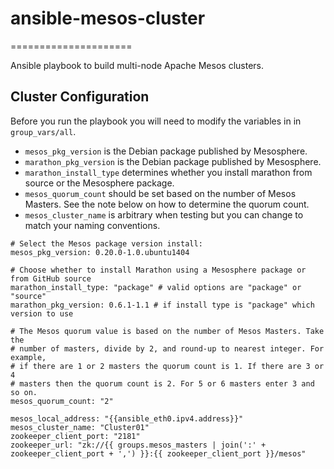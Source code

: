# ansible-mesos-cluster
=====================

Ansible playbook to build multi-node Apache Mesos clusters.


## Cluster Configuration
Before you run the playbook you will need to modify the variables in in `group_vars/all`.

* `mesos_pkg_version` is the Debian package published by Mesosphere.
* `marathon_pkg_version` is the Debian package published by Mesosphere.
* `marathon_install_type` determines whether you install marathon from source or the Mesosphere package.
* `mesos_quorum_count` should be set based on the number of Mesos Masters. See the note below on how to determine the quorum count.
* `mesos_cluster_name` is arbitrary when testing but you can change to match your naming conventions.

```
# Select the Mesos package version install:
mesos_pkg_version: 0.20.0-1.0.ubuntu1404

# Choose whether to install Marathon using a Mesosphere package or from GitHub source
marathon_install_type: "package" # valid options are "package" or "source"
marathon_pkg_version: 0.6.1-1.1 # if install type is "package" which version to use

# The Mesos quorum value is based on the number of Mesos Masters. Take the
# number of masters, divide by 2, and round-up to nearest integer. For example,
# if there are 1 or 2 masters the quorum count is 1. If there are 3 or 4
# masters then the quorum count is 2. For 5 or 6 masters enter 3 and so on.
mesos_quorum_count: "2"

mesos_local_address: "{{ansible_eth0.ipv4.address}}"
mesos_cluster_name: "Cluster01"
zookeeper_client_port: "2181"
zookeeper_url: "zk://{{ groups.mesos_masters | join(':' + zookeeper_client_port + ',') }}:{{ zookeeper_client_port }}/mesos"
```
